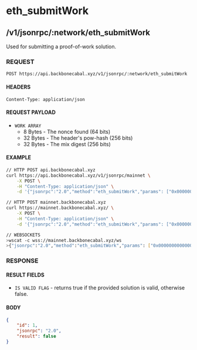 # eth_submitWork

## /v1/jsonrpc/:network/eth_submitWork

Used for submitting a proof-of-work solution.

### REQUEST

`POST https://api.backbonecabal.xyz/v1/jsonrpc/:network/eth_submitWork`

#### HEADERS

`Content-Type: application/json`

#### REQUEST PAYLOAD

-   `WORK ARRAY`
    -   8 Bytes - The nonce found (64 bits)
    -   32 Bytes - The header's pow-hash (256 bits)
    -   32 Bytes - The mix digest (256 bits)

#### EXAMPLE

```bash
// HTTP POST api.backbonecabal.xyz
curl https://api.backbonecabal.xyz/v1/jsonrpc/mainnet \
    -X POST \
    -H "Content-Type: application/json" \
    -d '{"jsonrpc":"2.0","method":"eth_submitWork","params": ["0x0000000000000001","0x1234567890abcdef1234567890abcdef1234567890abcdef1234567890abcdef","0xD1FE5700000000000000000000000000D1FE5700000000000000000000000000"],"id":1}'

// HTTP POST mainnet.backbonecabal.xyz
curl https://mainnet.backbonecabal.xyz/ \
    -X POST \
    -H "Content-Type: application/json" \
    -d '{"jsonrpc":"2.0","method":"eth_submitWork","params": ["0x0000000000000001","0x1234567890abcdef1234567890abcdef1234567890abcdef1234567890abcdef","0xD1FE5700000000000000000000000000D1FE5700000000000000000000000000"],"id":1}'

// WEBSOCKETS
>wscat -c wss://mainnet.backbonecabal.xyz/ws
>{"jsonrpc":"2.0","method":"eth_submitWork","params": ["0x0000000000000001","0x1234567890abcdef1234567890abcdef1234567890abcdef1234567890abcdef","0xD1FE5700000000000000000000000000D1FE5700000000000000000000000000"],"id":1}
```

### RESPONSE

#### RESULT FIELDS

-   `IS VALID FLAG` - returns true if the provided solution is valid, otherwise false.

#### BODY

```json
{
	"id": 1,
	"jsonrpc": "2.0",
	"result": false
}
```
